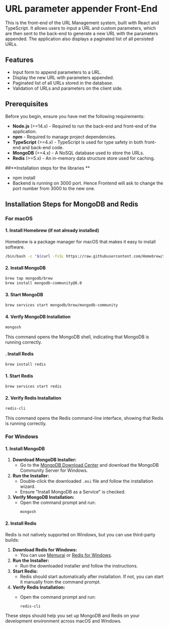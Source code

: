 # URL parameter appender Front-End
This is the front-end of the URL Management system, built with React and TypeScript. 
It allows users to input a URL and custom parameters, which are then sent to the back-end to generate a new URL with the parameters appended.
The application also displays a paginated list of all persisted URLs.

## Features

- Input form to append parameters to a URL.
- Display the new URL with parameters appended.
- Paginated list of all URLs stored in the database.
- Validation of URLs and parameters on the client side.
  
## Prerequisites
Before you begin, ensure you have met the following requirements:
- **Node.js** (>=14.x) - Required to run the back-end and front-end of the application.
- **npm** - Required to manage project dependencies.
- **TypeScript** (>=4.x) - TypeScript is used for type safety in both front-end and back-end code.
- **MongoDB** (>=4.x) - A NoSQL database used to store the URLs.
- **Redis** (>=5.x) - An in-memory data structure store used for caching.

##**Installation steps for the libraries **
- npm install
- Backend is running on 3000 port. Hence Frontend will ask to change the port number from 3000 to the new one.
  
## **Installation Steps for MongoDB and Redis**
### **For macOS**

#### **1. Install Homebrew (if not already installed)**
Homebrew is a package manager for macOS that makes it easy to install software.
```bash
/bin/bash -c "$(curl -fsSL https://raw.githubusercontent.com/Homebrew/install/HEAD/install.sh)"
```
#### **2. Install MongoDB**
```bash
brew tap mongodb/brew
brew install mongodb-community@6.0
```
#### **3. Start MongoDB**
```bash
brew services start mongodb/brew/mongodb-community
```
#### **4. Verify MongoDB Installation**
```bash
mongosh
```
This command opens the MongoDB shell, indicating that MongoDB is running correctly.

#### **. Install Redis**
```bash
brew install redis
```
#### **1. Start Redis**
```bash
brew services start redis
```
#### **2. Verify Redis Installation**
```bash
redis-cli
```
This command opens the Redis command-line interface, showing that Redis is running correctly.

### **For Windows**
#### **1. Install MongoDB**
1. **Download MongoDB Installer:**
   - Go to the [MongoDB Download Center](https://www.mongodb.com/try/download/community) and download the MongoDB Community Server for Windows.
2. **Run the Installer:**
   - Double-click the downloaded `.msi` file and follow the installation wizard.
   - Ensure "Install MongoDB as a Service" is checked.
3. **Verify MongoDB Installation:**
   - Open the command prompt and run:
     ```bash
     mongosh
     ```
#### **2. Install Redis**
Redis is not natively supported on Windows, but you can use third-party builds:
1. **Download Redis for Windows:**
   - You can use [Memurai](https://www.memurai.com/) or [Redis for Windows](https://github.com/MicrosoftArchive/redis/releases).
2. **Run the Installer:**
   - Run the downloaded installer and follow the instructions.
3. **Start Redis:**
   - Redis should start automatically after installation. If not, you can start it manually from the command prompt.
4. **Verify Redis Installation:**
   - Open the command prompt and run:

     ```bash
     redis-cli
     ```
These steps should help you set up MongoDB and Redis on your development environment across macOS and Windows.
